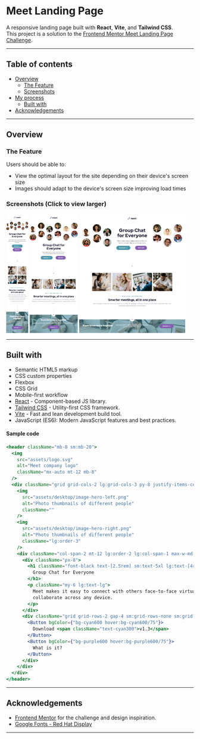 # Meet Landing Page

A responsive landing page built with **React**, **Vite**, and **Tailwind CSS**.  
This project is a solution to the [Frontend Mentor Meet Landing Page Challenge](https://www.frontendmentor.io/challenges/meet-landing-page-rbTDS6OUR).

---

## Table of contents

- [Overview](#overview)
  - [The Feature](#the-feature)
  - [Screenshots](#screenshots)
- [My process](#my-process)
  - [Built with](#built-with)
- [Acknowledgements](#acknowledgements)

---

## Overview

### The Feature

Users should be able to:

- View the optimal layout for the site depending on their device's screen size
- Images should adapt to the device's screen size improving load times

### Screenshots (Click to view larger)

<img src="./screenshots/mobile.jpeg" alt="Alt Text" style="height:320px;">
<img src="./screenshots/tablet.jpeg" alt="Alt Text" style="height:320px;">
<img src="./screenshots/desktop.jpeg" alt="Alt Text" style="height:320px;">

---

## Built with

- Semantic HTML5 markup
- CSS custom properties
- Flexbox
- CSS Grid
- Mobile-first workflow
- [React](https://reactjs.org/) - Component-based JS library.
- [Tailwind CSS](https://tailwindcss.com/) - Utility-first CSS framework.
- [Vite](https://vitejs.dev/) - Fast and lean development build tool.
- JavaScript (ES6): Modern JavaScript features and best practices.

#### Sample code

```jsx
<header className="mb-8 sm:mb-20">
  <img
    src="assets/logo.svg"
    alt="Meet company logo"
    className="mx-auto mt-12 mb-8"
  />
  <div className="grid grid-cols-2 lg:grid-cols-3 py-8 justify-items-center items-center">
    <img
      src="assets/desktop/image-hero-left.png"
      alt="Photo thumbnails of different people"
      className=""
    />
    <img
      src="assets/desktop/image-hero-right.png"
      alt="Photo thumbnails of different people"
      className="lg:order-3"
    />
    <div className="col-span-2 mt-12 lg:order-2 lg:col-span-1 max-w-md lg:max-w-lg text-center">
      <div className="px-8">
        <h1 className="font-black text-[2.5rem] sm:text-5xl lg:text-[4rem] leading-[1.1] text-slate900">
          Group Chat for Everyone
        </h1>
        <p className="my-6 lg:text-lg">
          Meet makes it easy to connect with others face-to-face virtually and
          collaborate across any device.
        </p>
      </div>
      <div className="grid grid-rows-2 gap-4 sm:grid-rows-none sm:grid-cols-2 justify-self-center">
        <Button bgColor={"bg-cyan600 hover:bg-cyan600/75"}>
          Download <span className="text-cyan300">v1.3</span>
        </Button>
        <Button bgColor={"bg-purple600 hover:bg-purple600/75"}>
          What is it?
        </Button>
      </div>
    </div>
  </div>
</header>
```

---

## Acknowledgements

- [Frontend Mentor](https://www.frontendmentor.io/) for the challenge and design inspiration.
- [Google Fonts - Red Hat Display](https://fonts.google.com/specimen/Red+Hat+Display)

---
